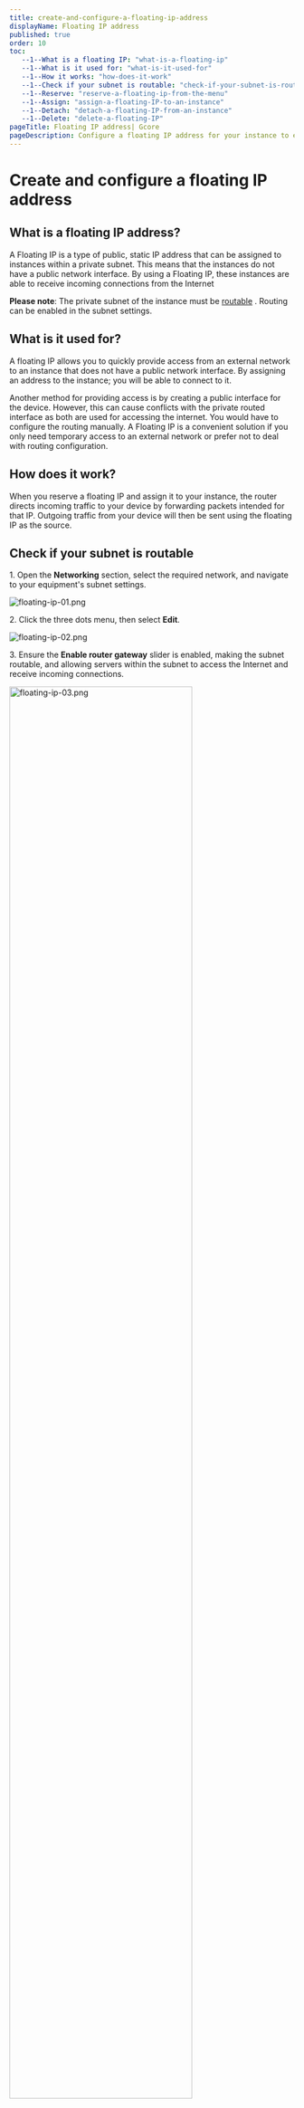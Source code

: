 ```yaml
---
title: create-and-configure-a-floating-ip-address
displayName: Floating IP address
published: true
order: 10
toc:
   --1--What is a floating IP: "what-is-a-floating-ip"
   --1--What is it used for: "what-is-it-used-for"
   --1--How it works: "how-does-it-work"
   --1--Check if your subnet is routable: "check-if-your-subnet-is-routable"
   --1--Reserve: "reserve-a-floating-ip-from-the-menu"
   --1--Assign: "assign-a-floating-IP-to-an-instance"
   --1--Detach: "detach-a-floating-IP-from-an-instance"
   --1--Delete: "delete-a-floating-IP"
pageTitle: Floating IP address| Gcore
pageDescription: Configure a floating IP address for your instance to enable external network access. Learn how to reserve, assign, detach, and delete a floating IP.
---
```

# Create and configure a floating IP address

## What is a floating IP address?

A Floating IP is a type of public, static IP address that can be assigned to instances within a private subnet. This means that the instances do not have a public network interface. By using a Floating IP, these instances are able to receive incoming connections from the Internet

**Please note**: The private subnet of the instance must be <a href="https://gcore.com/docs/cloud/networking/create-and-manage-a-subnetwork#network-routing" target="_blank">routable</a> . Routing can be enabled in the subnet settings.

## What is it used for?

A floating IP allows you to quickly provide access from an external network to an instance that does not have a public network interface. By assigning an address to the instance; you will be able to connect to it.

Another method for providing access is by creating a public interface for the device. However, this can cause conflicts with the private routed interface as both are used for accessing the internet. You would have to configure the routing manually. A Floating IP is a convenient solution if you only need temporary access to an external network or prefer not to deal with routing configuration.

## How does it work?

When you reserve a floating IP and assign it to your instance, the router directs incoming traffic to your device by forwarding packets intended for that IP. Outgoing traffic from your device will then be sent using the floating IP as the source.

## Check if your subnet is routable

1\. Open the **Networking** section, select the required network, and navigate to your equipment's subnet settings. 

<img src="https://assets.gcore.pro/docs/cloud/networking/ip-address/create-and-configure-a-floating-ip-address/12391415662737.png" alt="floating-ip-01.png">

2\. Click the three dots menu, then select **Edit**.

<img src="https://assets.gcore.pro/docs/cloud/networking/ip-address/create-and-configure-a-floating-ip-address/12391621674513.png" alt="floating-ip-02.png">

3\. Ensure the **Enable router gateway** slider is enabled, making the subnet routable, and allowing servers within the subnet to access the Internet and receive incoming connections.

<img src="https://assets.gcore.pro/docs/cloud/networking/ip-address/create-and-configure-a-floating-ip-address/12391738930705.png" alt="floating-ip-03.png" width=80%>

## Reserve a floating IP from the menu

A floating IP is assigned by a specific data center, and its address is linked to that location. It can only be assigned to an instance within the exact location.

1\. Select the Region where your machine is located to assign a floating IP and navigate to the **Networking** section.

<img src="https://assets.gcore.pro/docs/cloud/networking/ip-address/create-and-configure-a-floating-ip-address/12391851006353.png" alt="floating-ip-04.png" width=50%>

2\. Open the Floating IPs section. You can create a floating IP without assigning it to a machine by clicking **Create a new Floating IP.**

<img src="https://assets.gcore.pro/docs/cloud/networking/ip-address/create-and-configure-a-floating-ip-address/12392006241425.png" alt="floating-ip-05.png">

3\. Additionally, you can create a floating IP and immediately assign it to a specific instance. To do this, enable the "Assign to existed instance" slider, select the machine and interface, and click **Create a new floating IP.**

<img src="https://assets.gcore.pro/docs/cloud/networking/ip-address/create-and-configure-a-floating-ip-address/12392182782993.png" alt="floating-ip-06.png">

## Reserve a floating IP when creating an instance


When creating an instance, in the "Network settings" section, select the "**Private**" network type. Specify the network and subnet of the interface you want to assign the floating IP. Enable the "**Use floating IP**" slider, click "**Create a new floating IP**", and save the settings using the "**Add Interface**" button.

<img src="https://assets.gcore.pro/docs/cloud/networking/ip-address/create-and-configure-a-floating-ip-address/12392462274833.png" alt="floating-ip-07.png" width=80%>

The instance will be created with a private interface and a new floating IP assigned to it.

## Assign a floating IP to an instance

Next to the free IP, click "Assign to instance" or select this option from the selector on the right.  
  
<img src="https://assets.gcore.pro/docs/cloud/networking/ip-address/create-and-configure-a-floating-ip-address/12392603351313.png" alt="floating-ip-08.png">

Select the instance in the pop-up window, and the floating IP's network interface will be assigned. Click **Assign floating IP**.

<img src="https://assets.gcore.pro/docs/cloud/networking/ip-address/create-and-configure-a-floating-ip-address/12392628635793.png" alt="floating-ip-09.png">

## Detach a floating IP from an instance

You can detach a floating IP address in the "Floating IPs" section or in the instance menu. In the "Floating IP" section, click the selector next to the address and select **Detach from Instance**, and the IP will no longer be assigned to the machine.

<img src="https://assets.gcore.pro/docs/cloud/networking/ip-address/create-and-configure-a-floating-ip-address/12392631295505.png" alt="floating-ip-10.png">  

In the instance menu, open the "Networking" tab and select the private interface. Open the selector and click "**Detach Floating IP**". The IP will no longer be assigned to this machine.

<img src="https://assets.gcore.pro/docs/cloud/networking/ip-address/create-and-configure-a-floating-ip-address/12392664056465.png" alt="floating-ip-11.png">

## Delete a floating IP

In the "Floating IPs" section, click the selector next to the desired address and select **Delete**. The IP will be removed, and you don't have to pay anymore.

<img src="https://assets.gcore.pro/docs/cloud/networking/ip-address/create-and-configure-a-floating-ip-address/12392700821393.png" alt="floating-ip-12.png">
